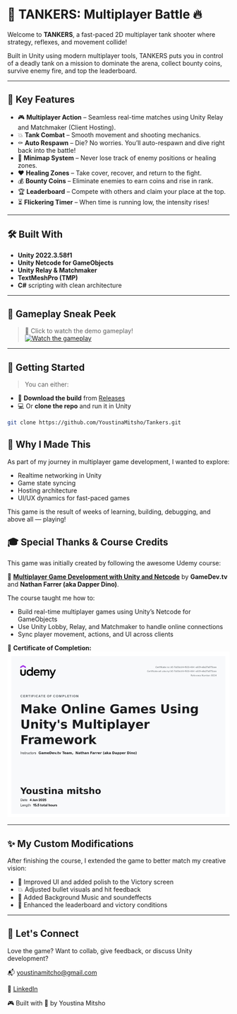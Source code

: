 # 🚀 TANKERS: Multiplayer Battle 🔥

Welcome to **TANKERS**, a fast-paced 2D multiplayer tank shooter where strategy, reflexes, and movement collide!

Built in Unity using modern multiplayer tools, TANKERS puts you in control of a deadly tank on a mission to dominate the arena, collect bounty coins, survive enemy fire, and top the leaderboard.

---

## 🧠 Key Features

- 🎮 **Multiplayer Action** – Seamless real-time matches using Unity Relay and Matchmaker (Client Hosting).
- 💥 **Tank Combat** – Smooth movement and shooting mechanics.
- ⚰️ **Auto Respawn** – Die? No worries. You’ll auto-respawn and dive right back into the battle!
- 🧭 **Minimap System** – Never lose track of enemy positions or healing zones.
- ❤️ **Healing Zones** – Take cover, recover, and return to the fight.
- 💰 **Bounty Coins** – Eliminate enemies to earn coins and rise in rank.
- 🏆 **Leaderboard** – Compete with others and claim your place at the top.
- ⏳ **Flickering Timer** – When time is running low, the intensity rises!

---

## 🛠️ Built With

- **Unity 2022.3.58f1**
- **Unity Netcode for GameObjects**
- **Unity Relay & Matchmaker**
- **TextMeshPro (TMP)**
- **C#** scripting with clean architecture

---

## 📸 Gameplay Sneak Peek

> 🔽 Click to watch the demo gameplay!  
[![Watch the gameplay](https://img.youtube.com/vi/n7xuWa_hQbQ/0.jpg)](https://youtu.be/n7xuWa_hQbQ)

---

## 🚀 Getting Started

> You can either:
- 🧪 **Download the build** from [Releases](https://github.com/YoustinaMitsho/Tankers/releases/tag/v1.0)
- 💻 Or **clone the repo** and run it in Unity

```bash
git clone https://github.com/YoustinaMitsho/Tankers.git
```

## 🙋 Why I Made This
As part of my journey in multiplayer game development, I wanted to explore:

- Realtime networking in Unity
- Game state syncing
- Hosting architecture
- UI/UX dynamics for fast-paced games

This game is the result of weeks of learning, building, debugging, and above all — playing!


## 🎓 Special Thanks & Course Credits
This game was initially created by following the awesome Udemy course:

📘 [**Multiplayer Game Development with Unity and Netcode**](https://www.udemy.com/course/unity-multiplayer-netcode/?couponCode=MT150725B)
by **GameDev.tv** and **Nathan Farrer (aka Dapper Dino)**.

The course taught me how to:
- Build real-time multiplayer games using Unity’s Netcode for GameObjects
- Use Unity Lobby, Relay, and Matchmaker to handle online connections
- Sync player movement, actions, and UI across clients

🧾 **Certificate of Completion:**  
![Certificate](Certificate.png) 

---

## ✨ My Custom Modifications

After finishing the course, I extended the game to better match my creative vision:

- 🎨 Improved UI and added polish to the Victory screen
- 💥 Adjusted bullet visuals and hit feedback
- 🎵 Added Background Music and soundeffects
- 🏁 Enhanced the leaderboard and victory conditions

---


## 🙌 Let's Connect
Love the game? Want to collab, give feedback, or discuss Unity development?

📬 youstinamitcho@gmail.com

🔗 [LinkedIn](https://www.linkedin.com/in/youstina-mitcho)


🎮 Built with 💙 by Youstina Mitsho
